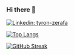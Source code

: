 ### Hi there 👋

[![Linkedin: tyron-zerafa](https://img.shields.io/badge/-tyronzerafa-blue?style=flat-square&logo=Linkedin&logoColor=white&link=https://www.linkedin.com/in/tyron-zerafa)](https://www.linkedin.com/in/tyron-zerafa)

[![Top Langs](https://github-readme-stats.vercel.app/api/top-langs/?username=tyronzerafa)](https://github.com/tyronzerafa/github-readme-stats)

<!-- https://github-readme-streak-stats.herokuapp.com/demo/ -->
[![GitHub Streak](https://github-readme-streak-stats.herokuapp.com?user=tyronzerafa)](https://git.io/streak-stats)

<!--
**tyronzerafa/tyronzerafa** is a ✨ _special_ ✨ repository because its `README.md` (this file) appears on your GitHub profile.

Here are some ideas to get you started:

- 🔭 I’m currently working on ...
- 🌱 I’m currently learning ...
- 👯 I’m looking to collaborate on ...
- 🤔 I’m looking for help with ...
- 💬 Ask me about ...
- 📫 How to reach me: ...
- 😄 Pronouns: ...
- ⚡ Fun fact: ...
-->
